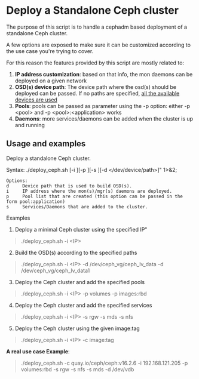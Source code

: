 # Deploy a Standalone Ceph cluster

The purpose of this script is to handle a cephadm based deployment of a standalone Ceph cluster.

A few options are exposed to make sure it can be customized according to the use case you're trying
to cover.

For this reason the features provided by this script are mostly related to:

1. **IP address customization**: based on that info, the mon daemons can be deployed on a given network
2. **OSD(s) device path**: The device path where the osd(s) should be deployed can be passed. If no paths are specified,
[all the available devices are used](https://docs.ceph.com/en/latest/cephadm/osd/#creating-new-osds)
3. **Pools**: pools can be passed as parameter using the -p option: either -p \<pool\> and -p \<pool\>:\<application\> works
4. **Daemons**: more services/daemons can be added when the cluster is up and running

## Usage and examples

Deploy a standalone Ceph cluster.

Syntax: ./deploy_ceph.sh [-i <ip>][-p <pool><application>][-s <service>][-d </dev/device/path>]" 1>&2;

~~~
Options:
d     Device path that is used to build OSD(s).
i     IP address where the mon(s)/mgr(s) daemons are deployed.
p     Pool list that are created (this option can be passed in the form pool:application)
s     Services/Daemons that are added to the cluster.
~~~

Examples

1. Deploy a minimal Ceph cluster using the specified IP"
> ./deploy_ceph.sh -i \<IP\>

2. Build the OSD(s) according to the specified paths
> ./deploy_ceph.sh -i \<IP\> -d /dev/ceph_vg/ceph_lv_data -d /dev/ceph_vg/ceph_lv_data1

3. Deploy the Ceph cluster and add the specified pools
> ./deploy_ceph.sh -i \<IP\> -p volumes -p images:rbd

4. Deploy the Ceph cluster and add the specified services

> ./deploy_ceph.sh -i \<IP\> -s rgw -s mds -s nfs

5. Deploy the Ceph cluster using the given image:tag
> ./deploy_ceph.sh -i \<IP\> -c image:tag

**A real use case Example**:

> ./deploy_ceph.sh -c quay.io/ceph/ceph:v16.2.6 -i 192.168.121.205 -p volumes:rbd -s rgw -s nfs -s mds -d /dev/vdb
